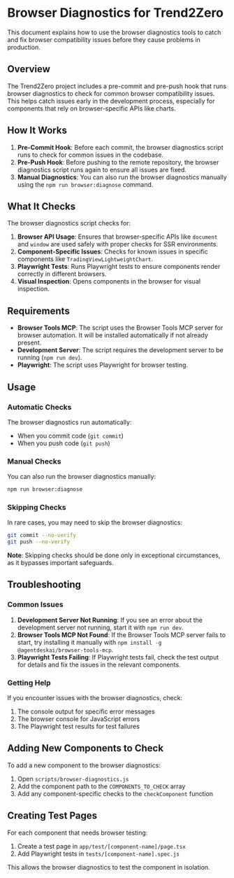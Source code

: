 # Browser Diagnostics for Trend2Zero

This document explains how to use the browser diagnostics tools to catch and fix browser compatibility issues before they cause problems in production.

## Overview

The Trend2Zero project includes a pre-commit and pre-push hook that runs browser diagnostics to check for common browser compatibility issues. This helps catch issues early in the development process, especially for components that rely on browser-specific APIs like charts.

## How It Works

1. **Pre-Commit Hook**: Before each commit, the browser diagnostics script runs to check for common issues in the codebase.
2. **Pre-Push Hook**: Before pushing to the remote repository, the browser diagnostics script runs again to ensure all issues are fixed.
3. **Manual Diagnostics**: You can also run the browser diagnostics manually using the `npm run browser:diagnose` command.

## What It Checks

The browser diagnostics script checks for:

1. **Browser API Usage**: Ensures that browser-specific APIs like `document` and `window` are used safely with proper checks for SSR environments.
2. **Component-Specific Issues**: Checks for known issues in specific components like `TradingViewLightweightChart`.
3. **Playwright Tests**: Runs Playwright tests to ensure components render correctly in different browsers.
4. **Visual Inspection**: Opens components in the browser for visual inspection.

## Requirements

- **Browser Tools MCP**: The script uses the Browser Tools MCP server for browser automation. It will be installed automatically if not already present.
- **Development Server**: The script requires the development server to be running (`npm run dev`).
- **Playwright**: The script uses Playwright for browser testing.

## Usage

### Automatic Checks

The browser diagnostics run automatically:

- When you commit code (`git commit`)
- When you push code (`git push`)

### Manual Checks

You can also run the browser diagnostics manually:

```bash
npm run browser:diagnose
```

### Skipping Checks

In rare cases, you may need to skip the browser diagnostics:

```bash
git commit --no-verify
git push --no-verify
```

**Note**: Skipping checks should be done only in exceptional circumstances, as it bypasses important safeguards.

## Troubleshooting

### Common Issues

1. **Development Server Not Running**: If you see an error about the development server not running, start it with `npm run dev`.
2. **Browser Tools MCP Not Found**: If the Browser Tools MCP server fails to start, try installing it manually with `npm install -g @agentdeskai/browser-tools-mcp`.
3. **Playwright Tests Failing**: If Playwright tests fail, check the test output for details and fix the issues in the relevant components.

### Getting Help

If you encounter issues with the browser diagnostics, check:

1. The console output for specific error messages
2. The browser console for JavaScript errors
3. The Playwright test results for test failures

## Adding New Components to Check

To add a new component to the browser diagnostics:

1. Open `scripts/browser-diagnostics.js`
2. Add the component path to the `COMPONENTS_TO_CHECK` array
3. Add any component-specific checks to the `checkComponent` function

## Creating Test Pages

For each component that needs browser testing:

1. Create a test page in `app/test/[component-name]/page.tsx`
2. Add Playwright tests in `tests/[component-name].spec.js`

This allows the browser diagnostics to test the component in isolation.
